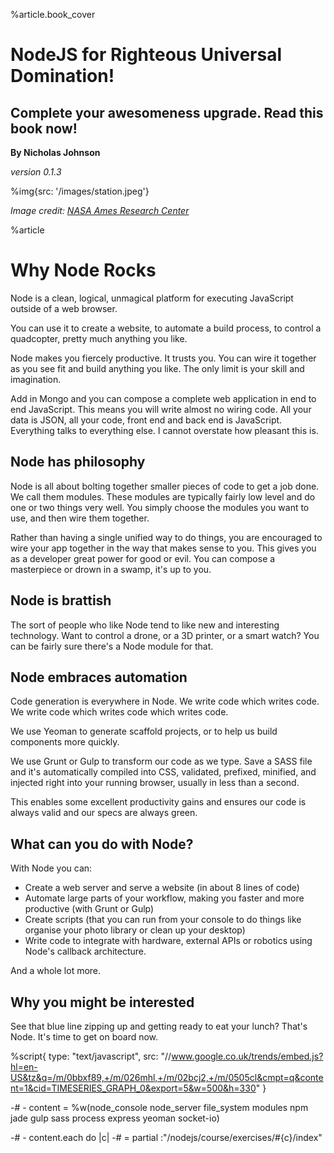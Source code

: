 %article.book_cover


# NodeJS for Righteous Universal Domination!

## Complete your awesomeness upgrade. Read this book now!

**By Nicholas Johnson**

*version 0.1.3*

%img{src: '/images/station.jpeg'}


*Image credit: [NASA Ames Research Center](http://settlement.arc.nasa.gov/70sArt/art.html)*

%article



# Why Node Rocks

Node is a clean, logical, unmagical platform for executing JavaScript outside of a web browser.

You can use it to create a website, to automate a build process, to control a quadcopter, pretty much anything you like.

Node makes you fiercely productive. It trusts you. You can wire it together as you see fit and build anything you like. The only limit is your skill and imagination.

Add in Mongo and you can compose a complete web application in end to end JavaScript. This means you will write almost no wiring code. All your data is JSON, all your code, front end and back end is JavaScript. Everything talks to everything else. I cannot overstate how pleasant this is.


## Node has philosophy

Node is all about bolting together smaller pieces of code to get a job done. We call them modules. These modules are typically fairly low level and do one or two things very well. You simply choose the modules you want to use, and then wire them together.

Rather than having a single unified way to do things, you are encouraged to wire your app together in the way that makes sense to you. This gives you as a developer great power for good or evil. You can compose a masterpiece or drown in a swamp, it's up to you.

## Node is brattish

The sort of people who like Node tend to like new and interesting technology. Want to control a drone, or a 3D printer, or a smart watch? You can be fairly sure there's a Node module for that.

## Node embraces automation

Code generation is everywhere in Node. We write code which writes code. We write code which writes code which writes code.

We use Yeoman to generate scaffold projects, or to help us build components more quickly.

We use Grunt or Gulp to transform our code as we type. Save a SASS file and it's automatically compiled into CSS, validated, prefixed, minified, and injected right into your running browser, usually in less than a second.

This enables some excellent productivity gains and ensures our code is always valid and our specs are always green.

## What can you do with Node?

With Node you can:

* Create a web server and serve a website (in about 8 lines of code)
* Automate large parts of your workflow, making you faster and more productive (with Grunt or Gulp)
* Create scripts (that you can run from your console to do things like organise your photo library or clean up your desktop)
* Write code to integrate with hardware, external APIs or robotics using Node's callback architecture.

And a whole lot more.




## Why you might be interested

See that blue line zipping up and getting ready to eat your lunch? That's Node. It's time to get on board now.

%script{ type: "text/javascript", src: "//www.google.co.uk/trends/embed.js?hl=en-US&tz&q=/m/0bbxf89,+/m/026mhl,+/m/02bcj2,+/m/0505cl&cmpt=q&content=1&cid=TIMESERIES_GRAPH_0&export=5&w=500&h=330" }


-# - content = %w(node_console node_server file_system modules npm jade gulp sass process express yeoman  socket-io)

-# - content.each do |c|
-#   = partial :"/nodejs/course/exercises/#{c}/index"

